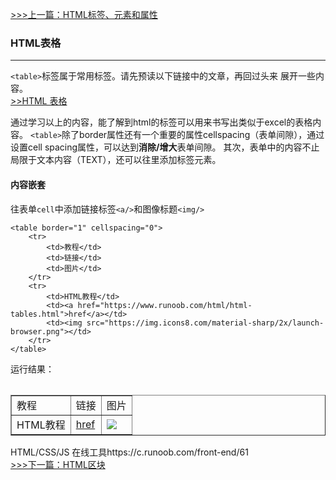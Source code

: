 [>>>上一篇：HTML标签、元素和属性](../../lib/HTML/HTML标签、元素和属性.md)
### HTML表格
---
`<table>`标签属于常用标签。请先预读以下链接中的文章，再回过头来 展开一些内容。  
[>>HTML 表格](https://www.runoob.com/html/html-tables.html)

通过学习以上的内容，能了解到html的<table>标签可以用来书写出类似于excel的表格内容。
`<table>`除了border属性还有一个重要的属性cellspacing（表单间隙），通过设置cell spacing属性，可以达到**消除/增大**表单间隙。
其次，表单中的内容不止局限于文本内容（TEXT），还可以往里添加标签元素。

#### 内容嵌套
往表单`cell`中添加链接标签`<a/>`和图像标题`<img/>`
```
<table border="1" cellspacing="0">
    <tr>
        <td>教程</td>
        <td>链接</td>
        <td>图片</td>
    </tr>
    <tr>
        <td>HTML教程</td>
        <td><a href="https://www.runoob.com/html/html-tables.html">href</a></td>
        <td><img src="https://img.icons8.com/material-sharp/2x/launch-browser.png"></td>
    </tr>
</table>
```
运行结果：  
<table border="1" cellspacing="0">
    <tr>
        <td>教程</td>
        <td>链接</td>
        <td>图片</td>
    </tr>
    <tr>
        <td>HTML教程</td>
        <td><a href="https://www.runoob.com/html/html-tables.html">href</a></td>
        <td><img src="https://img.icons8.com/material-sharp/2x/launch-browser.png"></td>
    </tr>
</table>

HTML/CSS/JS 在线工具https://c.runoob.com/front-end/61  
[>>>下一篇：HTML区块](../../lib/HTML/HTML区块.md)
